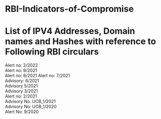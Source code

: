 # RBI-Indicators-of-Compromise
# List of IPV4 Addresses, Domain names and Hashes with reference to Following RBI circulars


Alert no: 2/2022   
Alert no: 9/2021   
Alert no: 8/2021 
Alert no: 7/2021   
Advisory: 6/2021   
Advisory 5/2021  
Advisory 3/2021   
Alert no: 2/2021   
Advisory No. UCB_1/2021   
Advisory No: UCB_1/2020   
Alert No: 9/2020   
